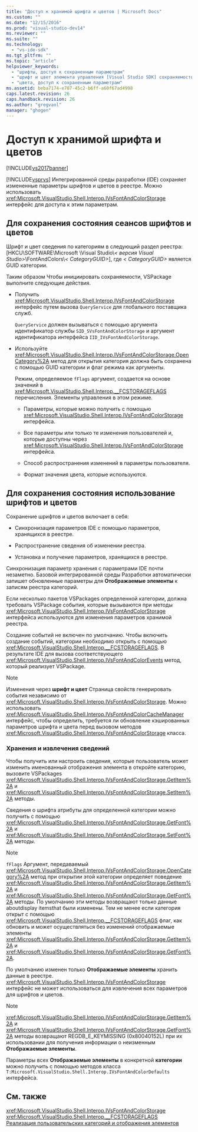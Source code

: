 ```yaml
---
title: "Доступ к хранимой шрифта и цветов | Microsoft Docs"
ms.custom: ""
ms.date: "12/15/2016"
ms.prod: "visual-studio-dev14"
ms.reviewer: ""
ms.suite: ""
ms.technology: 
  - "vs-ide-sdk"
ms.tgt_pltfrm: ""
ms.topic: "article"
helpviewer_keywords: 
  - "шрифты, доступ к сохраненным параметрам"
  - "шрифт и цвет элемента управления [Visual Studio SDK] сохраняемости"
  - "цвета, доступ к сохраненным параметрам"
ms.assetid: beba7174-e787-45c2-b6ff-a60f67ad4998
caps.latest.revision: 26
caps.handback.revision: 26
ms.author: "gregvanl"
manager: "ghogen"
---
```

# Доступ к хранимой шрифта и цветов
[!INCLUDE[vs2017banner](../code-quality/includes/vs2017banner.md)]

 [!INCLUDE[vsprvs](../code-quality/includes/vsprvs_md.md)] Интегрированной среды разработки (IDE) сохраняет измененные параметры шрифтов и цветов в реестре. Можно использовать <xref:Microsoft.VisualStudio.Shell.Interop.IVsFontAndColorStorage> интерфейс для доступа к этим параметрам.  
  
## <a name="to-initiate-state-persistence-of-fonts-and-colors"></a>Для сохранения состояния сеансов шрифтов и цветов  
 Шрифт и цвет сведения по категориям в следующий раздел реестра: [HKCU\SOFTWARE\Microsoft \Visual Studio\\*\< версия Visual Studio>*\FontAndColors\\*\< CategoryGUID>*], где *\< CategoryGUID>* является GUID категории.  
  
 Таким образом Чтобы инициировать сохраняемости, VSPackage выполните следующие действия.  
  
-   Получить <xref:Microsoft.VisualStudio.Shell.Interop.IVsFontAndColorStorage> интерфейс путем вызова `QueryService` для глобального поставщика служб.  
  
     `QueryService` должен вызываться с помощью аргумента идентификатор службы `SID_SVsFontAndColorStorage` и аргумент идентификатора интерфейса `IID_IVsFontAndColorStorage`.  
  
-   Используйте <xref:Microsoft.VisualStudio.Shell.Interop.IVsFontAndColorStorage.OpenCategory%2A> метод для открытия категория должна быть сохранена с помощью GUID категории и флаг режима как аргументы.  
  
     Режим, определяемое `fFlags` аргумент, создается на основе значений в <xref:Microsoft.VisualStudio.Shell.Interop.__FCSTORAGEFLAGS> перечисления. Элементы управления в этом режиме.  
  
    -   Параметры, которые можно получить с помощью <xref:Microsoft.VisualStudio.Shell.Interop.IVsFontAndColorStorage> интерфейса.  
  
    -   Все параметры или только те изменения пользователей и, которые доступны через <xref:Microsoft.VisualStudio.Shell.Interop.IVsFontAndColorStorage> интерфейса.  
  
    -   Способ распространения изменений в параметры пользователя.  
  
    -   Формат значения цвета, которые используются.  
  
## <a name="to-use-state-persistence-of-fonts-and-colors"></a>Для сохранения состояния использование шрифтов и цветов  
 Сохранение шрифтов и цветов включает в себя:  
  
-   Синхронизация параметров IDE с помощью параметров, хранящихся в реестре.  
  
-   Распространение сведения об изменении реестра.  
  
-   Установка и получение параметров, хранящихся в реестре.  
  
 Синхронизация параметр хранения с параметрами IDE почти незаметно. Базовой интегрированной среды Разработки автоматически запишет обновленные параметры для **Отображаемые элементы** к записям реестра категорий.  
  
 Если несколько пакетов VSPackages определенной категории, должна требовать VSPackage события, которые вызываются при методы <xref:Microsoft.VisualStudio.Shell.Interop.IVsFontAndColorStorage> интерфейса используются для изменения параметров хранимой реестра.  
  
 Создание событий не включен по умолчанию. Чтобы включить создание событий, категории необходимо открыть с помощью <xref:Microsoft.VisualStudio.Shell.Interop.__FCSTORAGEFLAGS>. В результате IDE для вызова соответствующего <xref:Microsoft.VisualStudio.Shell.Interop.IVsFontAndColorEvents> метод, который реализует VSPackage.  
  
> [!NOTE]
>  Изменения через **шрифт и цвет** Страница свойств генерировать события независимо от <xref:Microsoft.VisualStudio.Shell.Interop.IVsFontAndColorStorage>. Можно использовать <xref:Microsoft.VisualStudio.Shell.Interop.IVsFontAndColorCacheManager> интерфейс, чтобы определить, требуется ли обновление кэшированных параметров шрифта и цвета перед вызовом методов <xref:Microsoft.VisualStudio.Shell.Interop.IVsFontAndColorStorage> класса.  
  
### <a name="storing-and-retrieving-information"></a>Хранения и извлечения сведений  
 Чтобы получить или настроить сведения, которые пользователь может изменить именованный отображения элемента в откройте категорию, вызовите VSPackages <xref:Microsoft.VisualStudio.Shell.Interop.IVsFontAndColorStorage.GetItem%2A> и <xref:Microsoft.VisualStudio.Shell.Interop.IVsFontAndColorStorage.SetItem%2A> методы.  
  
 Сведения о шрифта атрибуты для определенной категории можно получить с помощью <xref:Microsoft.VisualStudio.Shell.Interop.IVsFontAndColorStorage.GetFont%2A> и <xref:Microsoft.VisualStudio.Shell.Interop.IVsFontAndColorStorage.SetFont%2A> методы.  
  
> [!NOTE]
>   `fFlags` Аргумент, передаваемый <xref:Microsoft.VisualStudio.Shell.Interop.IVsFontAndColorStorage.OpenCategory%2A> метод при открытии этой категории определяет поведение <xref:Microsoft.VisualStudio.Shell.Interop.IVsFontAndColorStorage.GetItem%2A> и <xref:Microsoft.VisualStudio.Shell.Interop.IVsFontAndColorStorage.GetFont%2A> методы. По умолчанию эти методы возвращают только данные aboutdisplay itemsthat были изменены. Тем не менее если категория открыт с помощью <xref:Microsoft.VisualStudio.Shell.Interop.__FCSTORAGEFLAGS> флаг, как обновить и может осуществляться без изменений отображаемые элементы <xref:Microsoft.VisualStudio.Shell.Interop.IVsFontAndColorStorage.GetItem%2A> и <xref:Microsoft.VisualStudio.Shell.Interop.IVsFontAndColorStorage.GetFont%2A>.  
  
 По умолчанию изменен только **Отображаемые элементы** хранить данные в реестре.  <xref:Microsoft.VisualStudio.Shell.Interop.IVsFontAndColorStorage> интерфейс не может использоваться для извлечения всех параметров для шрифтов и цветов.  
  
> [!NOTE]
>   <xref:Microsoft.VisualStudio.Shell.Interop.IVsFontAndColorStorage.GetItem%2A> и <xref:Microsoft.VisualStudio.Shell.Interop.IVsFontAndColorStorage.GetFont%2A> методы возвращают REGDB_E_KEYMISSING (0x80040152L) при их использовании для получения информации о неизменным **Отображаемые элементы**.  
  
 Параметры всех **Отображаемые элементы** в конкретной **категории** можно получить с помощью методов класса `T:Microsoft.VisualStudio.Shell.Interop.IVsFontAndColorDefaults` интерфейса.  
  
## <a name="see-also"></a>См. также  
 <xref:Microsoft.VisualStudio.Shell.Interop.IVsFontAndColorStorage>   
 <xref:Microsoft.VisualStudio.Shell.Interop.__FCSTORAGEFLAGS>   
 [Реализация пользовательских категорий и отображения элементов](../extensibility/implementing-custom-categories-and-display-items.md)